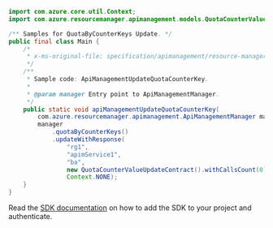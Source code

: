 ```java
import com.azure.core.util.Context;
import com.azure.resourcemanager.apimanagement.models.QuotaCounterValueUpdateContract;

/** Samples for QuotaByCounterKeys Update. */
public final class Main {
    /*
     * x-ms-original-file: specification/apimanagement/resource-manager/Microsoft.ApiManagement/stable/2021-08-01/examples/ApiManagementUpdateQuotaCounterKey.json
     */
    /**
     * Sample code: ApiManagementUpdateQuotaCounterKey.
     *
     * @param manager Entry point to ApiManagementManager.
     */
    public static void apiManagementUpdateQuotaCounterKey(
        com.azure.resourcemanager.apimanagement.ApiManagementManager manager) {
        manager
            .quotaByCounterKeys()
            .updateWithResponse(
                "rg1",
                "apimService1",
                "ba",
                new QuotaCounterValueUpdateContract().withCallsCount(0).withKbTransferred(2.5630078125),
                Context.NONE);
    }
}
```

Read the [SDK documentation](https://github.com/Azure/azure-sdk-for-java/blob/azure-resourcemanager-apimanagement_1.0.0-beta.3/sdk/apimanagement/azure-resourcemanager-apimanagement/README.md) on how to add the SDK to your project and authenticate.
